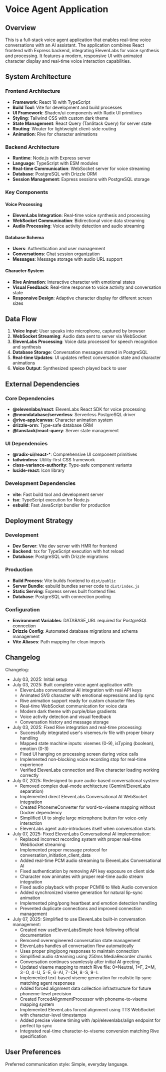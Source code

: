 # Voice Agent Application

## Overview

This is a full-stack voice agent application that enables real-time voice conversations with an AI assistant. The application combines React frontend with Express backend, integrating ElevenLabs for voice synthesis and processing. It features a modern, responsive UI with animated character display and real-time voice interaction capabilities.

## System Architecture

### Frontend Architecture
- **Framework**: React 18 with TypeScript
- **Build Tool**: Vite for development and build processes
- **UI Framework**: Shadcn/ui components with Radix UI primitives
- **Styling**: Tailwind CSS with custom dark theme
- **State Management**: React Query (TanStack Query) for server state
- **Routing**: Wouter for lightweight client-side routing
- **Animation**: Rive for character animations

### Backend Architecture
- **Runtime**: Node.js with Express server
- **Language**: TypeScript with ESM modules
- **Real-time Communication**: WebSocket server for voice streaming
- **Database**: PostgreSQL with Drizzle ORM
- **Session Management**: Express sessions with PostgreSQL storage

### Key Components

#### Voice Processing
- **ElevenLabs Integration**: Real-time voice synthesis and processing
- **WebSocket Communication**: Bidirectional voice data streaming
- **Audio Processing**: Voice activity detection and audio streaming

#### Database Schema
- **Users**: Authentication and user management
- **Conversations**: Chat session organization
- **Messages**: Message storage with audio URL support

#### Character System
- **Rive Animation**: Interactive character with emotional states
- **Visual Feedback**: Real-time response to voice activity and conversation state
- **Responsive Design**: Adaptive character display for different screen sizes

## Data Flow

1. **Voice Input**: User speaks into microphone, captured by browser
2. **WebSocket Streaming**: Audio data sent to server via WebSocket
3. **ElevenLabs Processing**: Voice data processed for speech recognition and synthesis
4. **Database Storage**: Conversation messages stored in PostgreSQL
5. **Real-time Updates**: UI updates reflect conversation state and character animations
6. **Voice Output**: Synthesized speech played back to user

## External Dependencies

### Core Dependencies
- **@elevenlabs/react**: ElevenLabs React SDK for voice processing
- **@neondatabase/serverless**: Serverless PostgreSQL driver
- **@rive-app/canvas**: Character animation system
- **drizzle-orm**: Type-safe database ORM
- **@tanstack/react-query**: Server state management

### UI Dependencies
- **@radix-ui/react-***: Comprehensive UI component primitives
- **tailwindcss**: Utility-first CSS framework
- **class-variance-authority**: Type-safe component variants
- **lucide-react**: Icon library

### Development Dependencies
- **vite**: Fast build tool and development server
- **tsx**: TypeScript execution for Node.js
- **esbuild**: Fast JavaScript bundler for production

## Deployment Strategy

### Development
- **Dev Server**: Vite dev server with HMR for frontend
- **Backend**: tsx for TypeScript execution with hot reload
- **Database**: PostgreSQL with Drizzle migrations

### Production
- **Build Process**: Vite builds frontend to `dist/public`
- **Server Bundle**: esbuild bundles server code to `dist/index.js`
- **Static Serving**: Express serves built frontend files
- **Database**: PostgreSQL with connection pooling

### Configuration
- **Environment Variables**: DATABASE_URL required for PostgreSQL connection
- **Drizzle Config**: Automated database migrations and schema management
- **Vite Aliases**: Path mapping for clean imports

## Changelog

Changelog:
- July 03, 2025: Initial setup
- July 03, 2025: Built complete voice agent application with:
  - ElevenLabs conversational AI integration with real API keys
  - Animated SVG character with emotional expressions and lip sync
  - Rive animation support ready for custom character files
  - Real-time WebSocket communication for voice data
  - Modern dark theme with purple/blue gradients
  - Voice activity detection and visual feedback
  - Conversation history and message storage
- July 03, 2025: Fixed Rive integration and real-time processing:
  - Successfully integrated user's visemes.riv file with proper binary handling
  - Mapped state machine inputs: visemes (0-9), isTyping (boolean), emotion (0-3)
  - Fixed UI hanging on processing screen during voice calls
  - Implemented non-blocking voice recording stop for real-time experience
  - Verified ElevenLabs connection and Rive character loading working correctly
- July 07, 2025: Redesigned to pure audio-based conversational system:
  - Removed complex dual-mode architecture (Gemini/ElevenLabs separation)
  - Implemented direct ElevenLabs Conversational AI WebSocket integration
  - Created PhonemeConverter for word-to-viseme mapping without Docker dependency
  - Simplified UI to single large microphone button for voice-only interaction
  - ElevenLabs agent auto-introduces itself when conversation starts
- July 07, 2025: Fixed ElevenLabs Conversational AI implementation:
  - Replaced incorrect recording system with proper real-time WebSocket streaming
  - Implemented proper message protocol for conversation_initiation_client_data
  - Added real-time PCM audio streaming to ElevenLabs Conversational AI
  - Fixed authentication by removing API key exposure on client side
  - Character now animates with proper real-time audio stream integration
  - Fixed audio playback with proper PCM16 to Web Audio conversion
  - Added synchronized viseme generation for natural lip-sync animation
  - Implemented ping/pong heartbeat and emotion detection handling
  - Prevented duplicate connections and improved connection management
- July 07, 2025: Simplified to use ElevenLabs built-in conversation management:
  - Created new useElevenLabsSimple hook following official documentation
  - Removed overengineered conversation state management
  - ElevenLabs handles all conversation flow automatically
  - Uses proper ping/pong responses to maintain connection
  - Simplified audio streaming using 250ms MediaRecorder chunks
  - Conversation continues seamlessly after initial AI greeting
  - Updated viseme mapping to match Rive file: 0=Neutral, 1=F, 2=M, 3=O, 4=U, 5=E, 6=AI, 7=CH, 8=S, 9=L
  - Implemented text-based viseme generation for realistic lip sync matching agent responses
  - Added forced alignment data collection infrastructure for future phoneme-level precision
  - Created ForcedAlignmentProcessor with phoneme-to-viseme mapping system
  - Implemented ElevenLabs forced alignment using TTS WebSocket with character-level timestamps
  - Added precise viseme timing with /api/elevenlabs/align endpoint for perfect lip sync
  - Integrated real-time character-to-viseme conversion matching Rive specification

## User Preferences

Preferred communication style: Simple, everyday language.